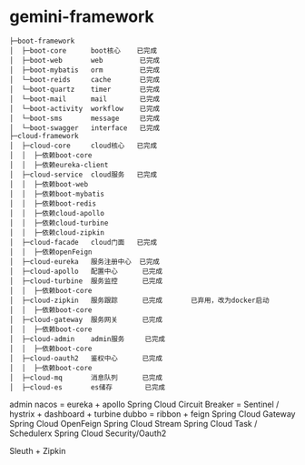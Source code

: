 # gemini-framework

```
├─boot-framework
│  ├─boot-core      boot核心    已完成
│  ├─boot-web       web         已完成
│  ├─boot-mybatis   orm         已完成
│  └─boot-reids     cache       已完成
│  └─boot-quartz    timer       已完成
│  └─boot-mail      mail        已完成
│  └─boot-activity  workflow    已完成
│  └─boot-sms       message     已完成
│  └─boot-swagger   interface   已完成
├─cloud-framework
│  ├─cloud-core     cloud核心   已完成
│  │  ├─依赖boot-core
│  │  ├─依赖eureka-client
│  ├─cloud-service  cloud服务   已完成
│  │  ├─依赖boot-web
│  │  ├─依赖boot-mybatis
│  │  ├─依赖boot-redis
│  │  ├─依赖cloud-apollo
│  │  ├─依赖cloud-turbine
│  │  ├─依赖cloud-zipkin
│  ├─cloud-facade   cloud门面   已完成
│  │  ├─依赖openFeign
│  ├─cloud-eureka   服务注册中心  已完成
│  ├─cloud-apollo   配置中心      已完成
│  ├─cloud-turbine  服务监控      已完成
│  │  ├─依赖boot-core
│  ├─cloud-zipkin   服务跟踪      已完成       已弃用，改为docker启动
│  │  ├─依赖boot-core
│  ├─cloud-gateway  服务网关      已完成
│  │  ├─依赖boot-core
│  ├─cloud-admin    admin服务     已完成
│  │  ├─依赖boot-core
│  ├─cloud-oauth2   鉴权中心      已完成
│  │  ├─依赖boot-core
│  ├─cloud-mq       消息队列      已完成
│  ├─cloud-es       es储存        已完成
```
admin
nacos = eureka + apollo
Spring Cloud Circuit Breaker = Sentinel / hystrix + dashboard + turbine
dubbo = ribbon + feign
Spring Cloud Gateway
Spring Cloud OpenFeign
Spring Cloud Stream
Spring Cloud Task   /       Schedulerx
Spring Cloud Security/Oauth2

Sleuth + Zipkin
